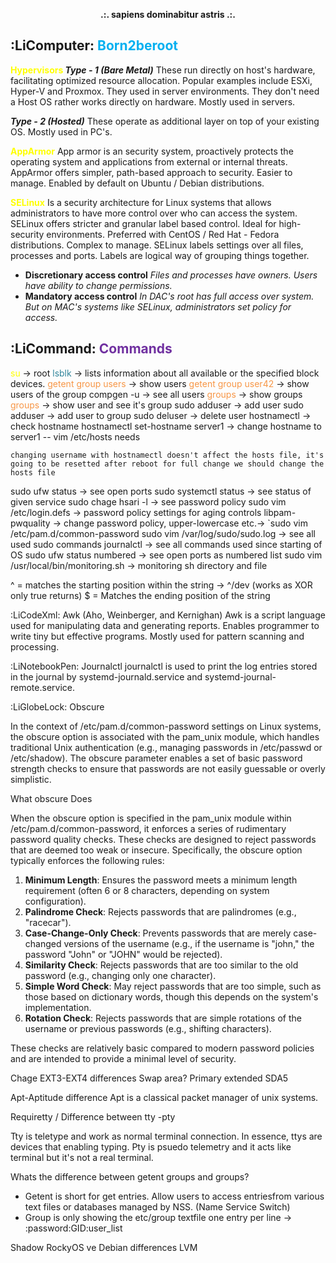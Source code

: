 **<center>.:. sapiens dominabitur astris .:. </center>**



## :LiComputer: <font color="#00b0f0">Born2beroot</font>

<font color="#ffff00"><b>Hypervisors </b></font>
***Type - 1 (Bare Metal)***
These run directly on host's hardware, facilitating optimized resource allocation. Popular examples include ESXi, Hyper-V and Proxmox. They used in server environments. They don't need a Host OS rather works directly on hardware. Mostly used in servers.

***Type - 2 (Hosted)***
These operate as additional layer on top of your existing OS. Mostly used in PC's. 

<font color="#ffff00"><b>AppArmor</b></font>
App armor is an security system, proactively protects the operating system and applications from external or internal threats. AppArmor offers simpler, path-based approach to security. Easier to manage. Enabled by default on Ubuntu / Debian distributions. 

<font color="#ffff00"><b>SELinux</b></font>
Is a security architecture for Linux systems that allows administrators to have more control over who can access the system. SELinux offers stricter and granular label based control. Ideal for high-security environments. Preferred with CentOS  / Red Hat - Fedora distributions. Complex to manage. SELinux labels settings over all files, processes and ports. Labels are logical way of grouping things together. 

- **Discretionary access control** 
	*Files and processes have owners. Users have ability to change permissions.* 
- **Mandatory access control**
	*In DAC's root has full access over system. But on MAC's systems like SELinux, administrators set policy for access.* 


## **:LiCommand: <font color="#7030a0">Commands</font>** 

<font color="#ffff00">su </font>-> root
<font color="#31859b">lsblk</font> -> lists information about all available or the specified block devices.
<font color="#f79646">getent group users </font>-> show users 
<font color="#f79646">getent group user42</font> -> show users of the group
compgen -u -> see all users 
<font color="#f79646">groups</font> -> show groups 
<font color="#f79646">groups</font> <username> -> show user and see it's group 
sudo adduser <username> -> add user 
sudo adduser <username> <groupname> -> add user to group
sudo deluser <username> -> delete user
hostnamectl  -> check hostname 
hostnamectl set-hostname server1 -> change hostname to server1  -- vim /etc/hosts  needs 

	changing username with hostnamectl doesn't affect the hosts file, it's going to be resetted after reboot for full change we should change the hosts file

sudo ufw status -> see open ports 
sudo systemctl status <servicename> -> see status of given service
sudo chage hsari -l -> see password policy 
sudo vim /etc/login.defs -> password policy settings for aging controls
libpam-pwquality -> change password policy, upper-lowercase etc.-> `sudo vim /etc/pam.d/common-password
sudo vim /var/log/sudo/sudo.log -> see all used sudo commands 
journalctl -> see all commands used since starting of OS
sudo ufw status numbered -> see open ports as numbered list 
sudo vim /usr/local/bin/monitoring.sh -> monitoring sh directory and file 

^ = matches the starting position within the string -> ^/dev (works as XOR only true returns)
$ = Matches the ending position of the string 

:LiCodeXml: Awk
(Aho, Weinberger, and Kernighan)
Awk is a script language used for manipulating data and generating reports. Enables programmer to write tiny but effective programs. Mostly used for pattern scanning and processing. 


:LiNotebookPen: Journalctl 
journalctl is used to print the log entries stored in the journal by systemd-journald.service and systemd-journal-remote.service.


:LiGlobeLock: Obscure 

In the context of /etc/pam.d/common-password settings on Linux systems, the obscure option is associated with the pam_unix module, which handles traditional Unix authentication (e.g., managing passwords in /etc/passwd or /etc/shadow). The obscure parameter enables a set of basic password strength checks to ensure that passwords are not easily guessable or overly simplistic.

What obscure Does

When the obscure option is specified in the pam_unix module within /etc/pam.d/common-password, it enforces a series of rudimentary password quality checks. These checks are designed to reject passwords that are deemed too weak or insecure. Specifically, the obscure option typically enforces the following rules:

1. **Minimum Length**: Ensures the password meets a minimum length requirement (often 6 or 8 characters, depending on system configuration).
2. **Palindrome Check**: Rejects passwords that are palindromes (e.g., "racecar").
3. **Case-Change-Only Check**: Prevents passwords that are merely case-changed versions of the username (e.g., if the username is "john," the password "John" or "JOHN" would be rejected).
4. **Similarity Check**: Rejects passwords that are too similar to the old password (e.g., changing only one character).
5. **Simple Word Check**: May reject passwords that are too simple, such as those based on dictionary words, though this depends on the system's implementation.
6. **Rotation Check**: Rejects passwords that are simple rotations of the username or previous passwords (e.g., shifting characters).

These checks are relatively basic compared to modern password policies and are intended to provide a minimal level of security.




Chage
EXT3-EXT4 differences 
Swap area? 
Primary extended SDA5 

Apt-Aptitude difference 
Apt is a classical packet manager of unix systems. 

Requiretty / Difference between tty -pty 

Tty is teletype and work as normal terminal connection. In essence, ttys are devices that enabling typing.  Pty is psuedo telemetry and it acts like terminal but it's not a real terminal. 

Whats the difference between getent groups and groups? 
- Getent is short for get entries. Allow users to access entriesfrom various text files or databases managed by NSS. (Name Service Switch) 
- Group is only showing the etc/group textfile one entry per line -> <groupname>:password:GID:user_list  

Shadow
RockyOS ve Debian differences
LVM


